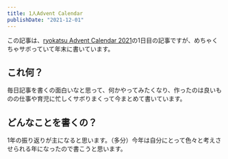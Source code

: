 ```yaml
---
title: 1人Advent Calendar
publishDate: "2021-12-01"
---
```


この記事は、[ryokatsu Advent Calendar 2021](https://adventar.org/calendars/7126)の1日目の記事ですが、めちゃくちゃサボっていて年末に書いています。


## これ何？

毎日記事を書くの面白いなと思って、何かやってみたくなり、作ったのは良いものの仕事や育児に忙しくサボりまくって今まとめて書いています。


## どんなことを書くの？

1年の振り返りが主になると思います。（多分）今年は自分にとって色々と考えさせられる年になったので書こうと思います。




